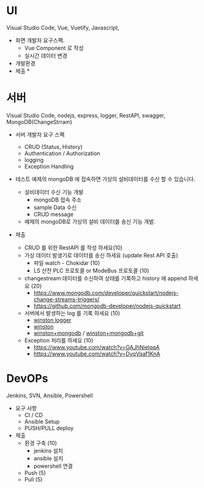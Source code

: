 # UI
Visual Studio Code, Vue, Vuetify, Javascript,   

* 화면 개발자 요구스펙. 
  * Vue Component 로 작성
  * 실시간 데이터 변경
* 개발환경
* 제출 
  *    

# 서버
Visual Studio Code, nodejs, express, logger, RestAPI, swagger, MongoDB(ChangeStrram)
* 서버 개발자 요구 스펙
  * CRUD (Status, History)
  * Authentication / Authorization 
  * logging
  * Exception Handling
* 테스트
예제의 mongoDB 에 접속하면 가상의 설비데이터를 수신 할 수 있습니다. 
  * 설비데이터 수신 기능 개발
    * mongoDB 접속 주소
    * sample Data 수신
    * CRUD message  
  * 예제의 mongoDB로 가상의 설비 데이터를 송신 기능 개발.

* 제출
  * CRUD 를 위한 RestAPI 를 작성 하세요(10)  
  * 가상 데이터 발생기로 데이터를 송신 하세요 (update Rest API 호출)
    * 파일 watch - Chokidar (10)
    * LS 산전 PLC 프로토콜 or ModeBus 프로토콜 (10)
  * changestream 데이터를 수신하여 상태를 기록하고 history 에 append 하세요 (20)
    * https://www.mongodb.com/developer/quickstart/nodejs-change-streams-triggers/
    * https://github.com/mongodb-developer/nodejs-quickstart
  * 서버에서 발생하는 log 를 기록 하세요 (10)
    * [winston logger](https://www.datadoghq.com/blog/node-logging-best-practices/#create-a-custom-logger-for-your-application)
    * [winston](https://www.youtube.com/watch?v=S0HI5DDCBBs)
    * [winston+mongodb](https://www.youtube.com/watch?v=PdVlAi7nrRU) / [winston+mongodb+git](https://github.com/Tariqu/winston_logger_example)
  * Exception 처리를 하세요 (10)
    * https://www.youtube.com/watch?v=GAJhNielqqA
    * https://www.youtube.com/watch?v=DyqVqaf1KnA
 
# DevOPs
Jenkins, SVN, Ansible, Powershell
* 요구 사항
  * CI / CD 
  * Ansible Setup
  * PUSH/PULL deploy 
* 제출
  * 환경 구축 (10)
    * jenkins 설치
    * ansible 설치
    * powershell 연결
  * Push (5)
  * Pull (5)
